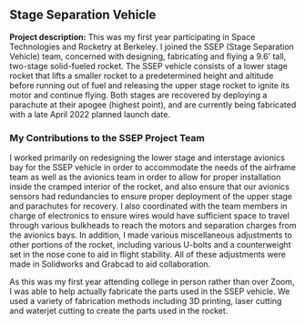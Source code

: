 ## Stage Separation Vehicle

**Project description:** This was my first year participating in Space Technologies and Rocketry at Berkeley. I joined the SSEP (Stage Separation Vehicle) team, concerned with designing, fabricating and flying a 9.6' tall, two-stage solid-fueled rocket. The SSEP vehicle consists of a lower stage rocket that lifts a smaller rocket to a predetermined height and altitude before running out of fuel and releasing the upper stage rocket to ignite its motor and continue flying. Both stages are recovered by deploying a parachute at their apogee (highest point), and are currently being fabricated with a late April 2022 planned launch date.

### My Contributions to the SSEP Project Team

I worked primarily on redesigning the lower stage and interstage avionics bay for the SSEP vehicle in order to accommodate the needs of the airframe team as well as the avionics team in order to allow for proper installation inside the cramped interior of the rocket, and also ensure that our avionics sensors had redundancies to ensure proper deployment of the upper stage and parachutes for recovery. I also coordinated with the team members in charge of electronics to ensure wires would have sufficient space to travel through various bulkheads to reach the motors and separation charges from the avionics bays. In addition, I made various miscellaneous adjustments to other portions of the rocket, including various U-bolts and a counterweight set in the nose cone to aid in flight stability. All of these adjustments were made in Solidworks and Grabcad to aid collaboration.

As this was my first year attending college in person rather than over Zoom, I was able to help actually fabricate the parts used in the SSEP vehicle. We used a variety of fabrication methods including 3D printing, laser cutting and waterjet cutting to create the parts used in the rocket.